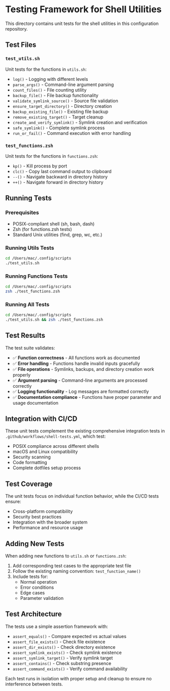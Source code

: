 # Testing Framework for Shell Utilities

This directory contains unit tests for the shell utilities in this configuration repository.

## Test Files

### `test_utils.sh`
Unit tests for the functions in `utils.sh`:
- `log()` - Logging with different levels
- `parse_args()` - Command-line argument parsing
- `count_files()` - File counting utility
- `backup_file()` - File backup functionality
- `validate_symlink_source()` - Source file validation
- `ensure_target_directory()` - Directory creation
- `backup_existing_file()` - Existing file backup
- `remove_existing_target()` - Target cleanup
- `create_and_verify_symlink()` - Symlink creation and verification
- `safe_symlink()` - Complete symlink process
- `run_or_fail()` - Command execution with error handling

### `test_functions.zsh`
Unit tests for the functions in `functions.zsh`:
- `kp()` - Kill process by port
- `clc()` - Copy last command output to clipboard
- `--()` - Navigate backward in directory history
- `++()` - Navigate forward in directory history

## Running Tests

### Prerequisites
- POSIX-compliant shell (sh, bash, dash)
- Zsh (for functions.zsh tests)
- Standard Unix utilities (find, grep, wc, etc.)

### Running Utils Tests
```bash
cd /Users/mac/.config/scripts
./test_utils.sh
```

### Running Functions Tests
```bash
cd /Users/mac/.config/scripts
zsh ./test_functions.zsh
```

### Running All Tests
```bash
cd /Users/mac/.config/scripts
./test_utils.sh && zsh ./test_functions.zsh
```

## Test Results

The test suite validates:
- ✅ **Function correctness** - All functions work as documented
- ✅ **Error handling** - Functions handle invalid inputs gracefully
- ✅ **File operations** - Symlinks, backups, and directory creation work properly
- ✅ **Argument parsing** - Command-line arguments are processed correctly
- ✅ **Logging functionality** - Log messages are formatted correctly
- ✅ **Documentation compliance** - Functions have proper parameter and usage documentation

## Integration with CI/CD

These unit tests complement the existing comprehensive integration tests in `.github/workflows/shell-tests.yml`, which test:
- POSIX compliance across different shells
- macOS and Linux compatibility
- Security scanning
- Code formatting
- Complete dotfiles setup process

## Test Coverage

The unit tests focus on individual function behavior, while the CI/CD tests ensure:
- Cross-platform compatibility
- Security best practices
- Integration with the broader system
- Performance and resource usage

## Adding New Tests

When adding new functions to `utils.sh` or `functions.zsh`:

1. Add corresponding test cases to the appropriate test file
2. Follow the existing naming convention: `test_function_name()`
3. Include tests for:
   - Normal operation
   - Error conditions
   - Edge cases
   - Parameter validation

## Test Architecture

The tests use a simple assertion framework with:
- `assert_equals()` - Compare expected vs actual values
- `assert_file_exists()` - Check file existence
- `assert_dir_exists()` - Check directory existence
- `assert_symlink_exists()` - Check symlink existence
- `assert_symlink_target()` - Verify symlink target
- `assert_contains()` - Check substring presence
- `assert_command_exists()` - Verify command availability

Each test runs in isolation with proper setup and cleanup to ensure no interference between tests.